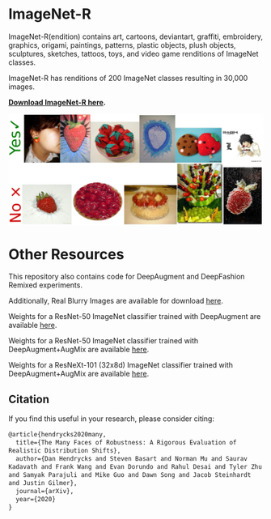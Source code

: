 # ImageNet-R
ImageNet-R(endition) contains art, cartoons, deviantart, graffiti, embroidery, graphics, origami, paintings, patterns, plastic objects, plush objects, sculptures, sketches, tattoos, toys, and video game renditions of ImageNet classes.

ImageNet-R has renditions of 200 ImageNet classes resulting in 30,000 images.

__[Download ImageNet-R here](https://people.eecs.berkeley.edu/~hendrycks/imagenet-r.tar).__

<img align="center" src="yes.jpg" width="800">
<img align="center" src="no.jpg" width="800">

# Other Resources
This repository also contains code for DeepAugment and DeepFashion Remixed experiments.

Additionally, Real Blurry Images are available for download [here](https://people.eecs.berkeley.edu/~hendrycks/blurry_images.tar).

Weights for a ResNet-50 ImageNet classifier trained with DeepAugment are available
[here](https://drive.google.com/file/d/1DPRElQnBG66nd7GUphVm1t-5NroL7t7k/view?usp=sharing).

Weights for a ResNet-50 ImageNet classifier trained with DeepAugment+AugMix are available
[here](https://drive.google.com/file/d/14iJjRKnRsx2SfoHQ7qrWif8Fd8aXgD6b/view?usp=sharing).

Weights for a ResNeXt-101 (32x8d) ImageNet classifier trained with DeepAugment+AugMix are available
[here](https://drive.google.com/file/d/1U71SoHQjAkOOte4Uc0A4nh1JzRf9Ec8C/view?usp=sharing).

## Citation

If you find this useful in your research, please consider citing:

    @article{hendrycks2020many,
      title={The Many Faces of Robustness: A Rigorous Evaluation of Realistic Distribution Shifts},
      author={Dan Hendrycks and Steven Basart and Norman Mu and Saurav Kadavath and Frank Wang and Evan Dorundo and Rahul Desai and Tyler Zhu and Samyak Parajuli and Mike Guo and Dawn Song and Jacob Steinhardt and Justin Gilmer},
      journal={arXiv},
      year={2020}
    }
